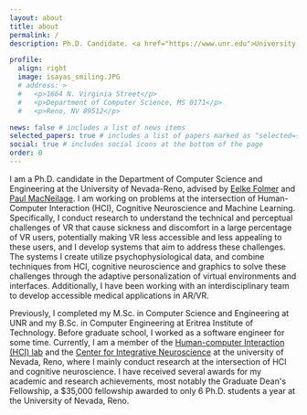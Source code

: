 ```yaml
---
layout: about
title: about
permalink: /
description: Ph.D. Candidate. <a href="https://www.unr.edu">University of Nevada, Reno</a>.

profile:
  align: right
  image: isayas_smiling.JPG
  # address: >
  #   <p>1664 N. Virginia Street</p>
  #   <p>Department of Computer Science, MS 0171</p>
  #   <p>Reno, NV 89512</p>

news: false # includes a list of news items
selected_papers: true # includes a list of papers marked as "selected={true}"
social: true # includes social icons at the bottom of the page
order: 0
---
```


I am a Ph.D. candidate in the Department of Computer Science and Engineering at the University of Nevada-Reno, advised by [Eelke Folmer](https://www.eelke.com/) and [Paul MacNeilage](https://selfmotionlab.github.io/). I am working on problems at the intersection of Human-Computer Interaction (HCI), Cognitive Neuroscience and Machine Learning. Specifically, I conduct research to understand the technical and perceptual challenges of VR that cause sickness and discomfort in a large percentage of VR users, potentially making VR less accessible and less appealing to these users, and I develop systems that aim to address these challenges. The systems I create utilize psychophysiological data, and combine techniques from HCI, cognitive neuroscience and graphics to solve these challenges through the adaptive personalization of virtual environments and interfaces. Additionally, I have been working with an interdisciplinary team to develop accessible medical applications in AR/VR.

Previously, I completed my M.Sc. in Computer Science and Engineering at UNR and my B.Sc. in Computer Engineering at Eritrea Institute of Technology. Before graduate school, I worked as a software engineer for some time. Currently, I am a member of the [Human-computer Interaction (HCI) lab](https://hcilab.cse.unr.edu/) and the [Center for Integrative Neuroscience](https://www.unr.edu/neuroscience/research/center) at the university of Nevada, Reno, where I mainly conduct research at the intersection of HCI and cognitive neuroscience. I have received several awards for my academic and research achievements, most notably the Graduate Dean's Fellowship, a $35,000 fellowship awarded to only 6 Ph.D. students a year at the University of Nevada, Reno.
